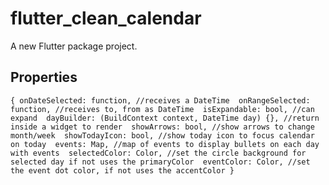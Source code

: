# flutter_clean_calendar

A new Flutter package project.

## Properties

`{ onDateSelected: function, //receives a DateTime 
    onRangeSelected: function, //receives to, from as DateTime 
    isExpandable: bool, //can expand 
    dayBuilder: (BuildContext context, DateTime day) {}, //return inside a widget to render 
    showArrows: bool, //show arrows to change month/week 
    showTodayIcon: bool, //show today icon to focus calendar on today 
    events: Map, //map of events to display bullets on each day with events 
    selectedColor: Color, //set the circle background for selected day if not uses the primaryColor 
    eventColor: Color, //set the event dot color, if not uses the accentColor }`
